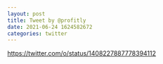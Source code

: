 ```yaml
--- 
layout: post 
title: Tweet by @profitly 
date: 2021-06-24 1624582672 
categories: twitter 
--- 
```

https://twitter.com/o/status/1408227887778394112